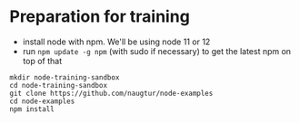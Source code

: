 # Preparation for training

- install node with npm. We'll be using node 11 or 12
- run `npm update -g npm` (with sudo if necessary) to get the latest npm on top of that


```
mkdir node-training-sandbox
cd node-training-sandbox
git clone https://github.com/naugtur/node-examples
cd node-examples
npm install
```

